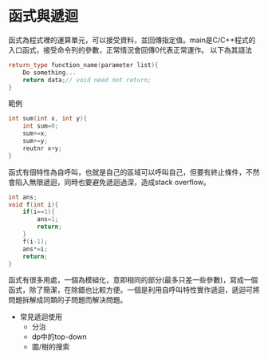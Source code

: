 # 函式與遞迴
函式為程式裡的運算單元，可以接受資料，並回傳指定值。main是C/C++程式的入口函式，接受命令列的參數，正常情況會回傳0代表正常運作。
以下為其語法
```cpp
return_type function_name(parameter list){
    Do something...
    return data;// void need not return;
}
```
範例
```cpp
int sum(int x, int y){
    int sum=0;
    sum+=x;
    sum+=y;
    reutnr x+y;
}
```
函式有個特性為自呼叫，也就是自己的區域可以呼叫自己，但要有終止條件，不然會陷入無限遞迴，同時也要避免遞迴過深，造成stack overflow。
```cpp
int ans;
void f(int i){
    if(i==1){
        ans=1;
        return;
    }
    f(i-1);
    ans*=i;
    return;
}
```

函式有很多用處，一個為模組化，意即相同的部分(最多只差一些參數)，寫成一個函式，除了簡潔，在除錯也比較方便。一個是利用自呼叫特性實作遞迴，遞迴可將問題拆解成同類的子問題而解決問題。
* 常見遞迴使用
    * 分治
    * dp中的top-down
    * 圖/樹的搜索